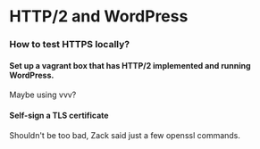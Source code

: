 # HTTP/2 and WordPress

### How to test HTTPS locally?

#### Set up a vagrant box that has HTTP/2 implemented and running WordPress. 

Maybe using vvv? 

#### Self-sign a TLS certificate 

Shouldn't be too bad, Zack said just a few openssl commands.

### 
